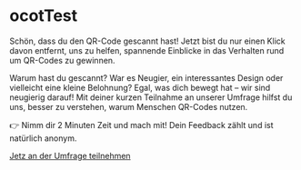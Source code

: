 # ocotTest

Schön, dass du den QR-Code gescannt hast! Jetzt bist du nur einen Klick davon entfernt, uns zu helfen, spannende Einblicke in das Verhalten rund um QR-Codes zu gewinnen.

Warum hast du gescannt? War es Neugier, ein interessantes Design oder vielleicht eine kleine Belohnung? Egal, was dich bewegt hat – wir sind neugierig darauf! Mit deiner kurzen Teilnahme an unserer Umfrage hilfst du uns, besser zu verstehen, warum Menschen QR-Codes nutzen.

👉 Nimm dir 2 Minuten Zeit und mach mit! Dein Feedback zählt und ist natürlich anonym.


[Jetz an der Umfrage teilnehmen](https://forms.gle/1TmB5khjTkcWhyhy5)
